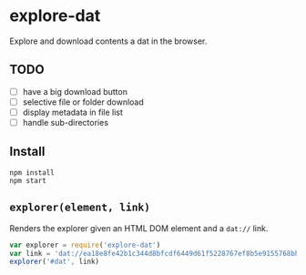 # explore-dat

Explore and download contents a dat in the browser.

## TODO

- [ ] have a big download button
- [ ] selective file or folder download
- [ ] display metadata in file list
- [ ] handle sub-directories

## Install

```
npm install
npm start
```

## `explorer(element, link)`

Renders the explorer given an HTML DOM element and a `dat://` link.

```js
var explorer = require('explore-dat')
var link = 'dat://ea18e8fe42b1c344d8bfcdf6449d61f5228767ef8b5e9155768bba436245af84'
explorer('#dat', link)
```
